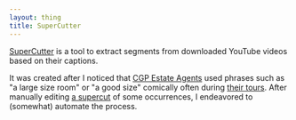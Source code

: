 ```yaml
---
layout: thing
title: SuperCutter
---
```


[SuperCutter](https://github.com/itsmeimtom/supercutter) is a tool to extract segments from downloaded YouTube videos based on their captions.

It was created after I noticed that [CGP Estate Agents](https://www.cgpooks.co.uk/) used phrases such as "a large size room" or "a good size" comically often during [their tours](https://www.youtube.com/channel/UCfcoX8GszBlY-NFidzD_h9A). After manually editing [a supercut](https://www.youtube.com/watch?v=9Fi1-D0Ss3g) of some occurrences, I endeavored to (somewhat) automate the process.